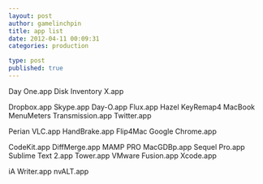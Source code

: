 ```yaml
---
layout: post
author: gamelinchpin
title: app list
date: 2012-04-11 00:09:31
categories: production

type: post
published: true
---
```

Day One.app
 Disk Inventory X.app

Dropbox.app
 Skype.app
 Day-O.app
 Flux.app
 Hazel
 KeyRemap4 MacBook
 MenuMeters
 Transmission.app
 Twitter.app

Perian
 VLC.app
 HandBrake.app
 Flip4Mac
 Google Chrome.app

CodeKit.app
 DiffMerge.app
 MAMP PRO
 MacGDBp.app
 Sequel Pro.app
 Sublime Text 2.app
 Tower.app
 VMware Fusion.app
 Xcode.app

iA Writer.app
 nvALT.app
